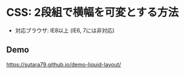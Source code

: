 # CSS: 2段組で横幅を可変とする方法

- 対応ブラウザ: IE8以上 (IE6, 7には非対応)

## Demo
https://sutara79.github.io/demo-liquid-layout/
